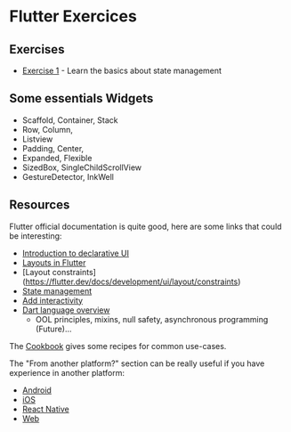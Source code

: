 # Flutter Exercices

## Exercises

- [Exercise 1](../master/exo1/README.md) - Learn the basics about state management

## Some essentials Widgets 

- Scaffold, Container, Stack
- Row, Column,
- Listview
- Padding, Center,
- Expanded, Flexible
- SizedBox, SingleChildScrollView
- GestureDetector, InkWell 

## Resources

Flutter official documentation is quite good, here are some links that could be interesting:
- [Introduction to declarative UI](https://flutter.dev/docs/get-started/flutter-for/declarative)
- [Layouts in Flutter](https://flutter.dev/docs/development/ui/layout)
- [Layout constraints] (https://flutter.dev/docs/development/ui/layout/constraints)
- [State management](https://flutter.dev/docs/development/data-and-backend/state-mgmt/intro)
- [Add interactivity](https://flutter.dev/docs/development/ui/interactive)
- [Dart language overview](https://dart.dev/guides/language/language-tour)
  - OOL principles, mixins, null safety, asynchronous programming (Future)...

The [Cookbook](https://flutter.dev/docs/cookbook) gives some recipes for common use-cases.

The "From another platform?" section can be really useful if you have experience in another platform:
- [Android](https://flutter.dev/docs/get-started/flutter-for/android-devs)
- [iOS](https://flutter.dev/docs/get-started/flutter-for/ios-devs)
- [React Native](https://flutter.dev/docs/get-started/flutter-for/react-native-devs)
- [Web](https://flutter.dev/docs/get-started/flutter-for/web-devs)
